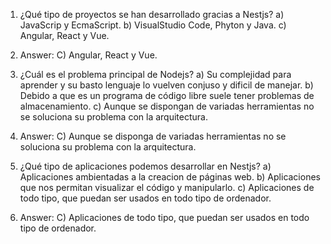 1. ¿Qué tipo de proyectos se han desarrollado gracias a Nestjs?
        a) JavaScrip y EcmaScript.
        b) VisualStudio Code, Phyton y Java.
        c) Angular, React y Vue.

1. Answer: C) Angular, React y Vue.

2. ¿Cuál es el problema principal de Nodejs?
        a) Su complejidad para aprender y su basto lenguaje lo vuelven conjuso y dificil de manejar.
        b) Debido a que es un programa de código libre suele tener problemas de almacenamiento.
        c) Aunque se dispongan de variadas herramientas no se soluciona su problema con la arquitectura.

2. Answer: C) Aunque se disponga de variadas herramientas no se soluciona su problema con la arquitectura.

3. ¿Qué tipo de aplicaciones podemos desarrollar en Nestjs?
        a) Aplicaciones ambientadas a la creacion de páginas web.
        b) Aplicaciones que nos permitan visualizar el código y manipularlo.
        c) Aplicaciones de todo tipo, que puedan ser usados en todo tipo de ordenador.

3. Answer:  C) Aplicaciones de todo tipo, que puedan ser usados en todo tipo de ordenador.